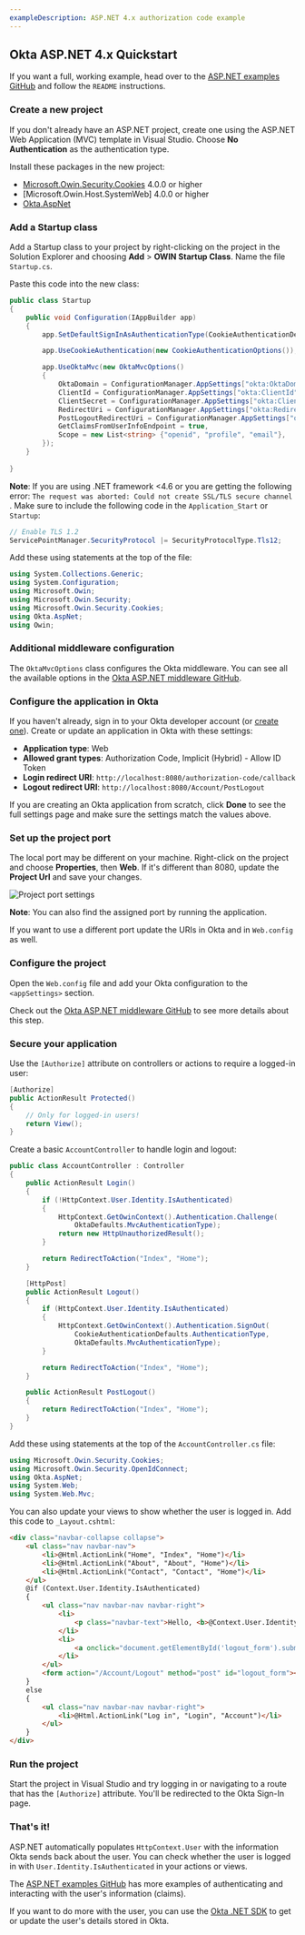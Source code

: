 ```yaml
---
exampleDescription: ASP.NET 4.x authorization code example
---
```


## Okta ASP.NET 4.x Quickstart

If you want a full, working example, head over to the [ASP.NET examples GitHub] and follow the `README` instructions.

### Create a new project

If you don't already have an ASP.NET project, create one using the ASP.NET Web Application (MVC) template in Visual Studio. Choose **No Authentication** as the authentication type.

Install these packages in the new project:

* [Microsoft.Owin.Security.Cookies] 4.0.0 or higher
* [Microsoft.Owin.Host.SystemWeb] 4.0.0 or higher
* [Okta.AspNet]


### Add a Startup class

Add a Startup class to your project by right-clicking on the project in the Solution Explorer and choosing **Add** > **OWIN Startup Class**. Name the file `Startup.cs`.

Paste this code into the new class:

```csharp
public class Startup
{
    public void Configuration(IAppBuilder app)
    {
        app.SetDefaultSignInAsAuthenticationType(CookieAuthenticationDefaults.AuthenticationType);

        app.UseCookieAuthentication(new CookieAuthenticationOptions());

        app.UseOktaMvc(new OktaMvcOptions()
        {
            OktaDomain = ConfigurationManager.AppSettings["okta:OktaDomain"],
            ClientId = ConfigurationManager.AppSettings["okta:ClientId"],
            ClientSecret = ConfigurationManager.AppSettings["okta:ClientSecret"],
            RedirectUri = ConfigurationManager.AppSettings["okta:RedirectUri"],
            PostLogoutRedirectUri = ConfigurationManager.AppSettings["okta:PostLogoutRedirectUri"],
            GetClaimsFromUserInfoEndpoint = true,
            Scope = new List<string> {"openid", "profile", "email"},
        });
    }
    
}
```

**Note**: If you are using .NET framework <4.6 or you are getting the following error: ```The request was aborted: Could not create SSL/TLS secure channel ```. Make sure to include the following code in the `Application_Start` or `Startup`:

```csharp
// Enable TLS 1.2
ServicePointManager.SecurityProtocol |= SecurityProtocolType.Tls12;
```

Add these using statements at the top of the file:

```csharp
using System.Collections.Generic;
using System.Configuration;
using Microsoft.Owin;
using Microsoft.Owin.Security;
using Microsoft.Owin.Security.Cookies;
using Okta.AspNet;
using Owin;
```

### Additional middleware configuration

The `OktaMvcOptions` class configures the Okta middleware. You can see all the available options in the [Okta ASP.NET middleware GitHub].

### Configure the application in Okta

If you haven't already, sign in to your Okta developer account (or [create one](https://developer.okta.com/signup/)). Create or update an application in Okta with these settings:

* **Application type**: Web
* **Allowed grant types**: Authorization Code, Implicit (Hybrid) - Allow ID Token
* **Login redirect URI**: `http://localhost:8080/authorization-code/callback`
* **Logout redirect URI**: `http://localhost:8080/Account/PostLogout`

If you are creating an Okta application from scratch, click **Done** to see the full settings page and make sure the settings match the values above.

### Set up the project port

The local port may be different on your machine. Right-click on the project and choose  **Properties**, then **Web**. If it's different than 8080, update the **Project Url** and save your changes.

![Project port settings](/img/vs-project-port.png "Project port settings")

**Note**: You can also find the assigned port by running the application.

If you want to use a different port update the URIs in Okta and in `Web.config` as well.

### Configure the project

Open the `Web.config` file and add your Okta configuration to the `<appSettings>` section.

Check out the [Okta ASP.NET middleware GitHub] to see more details about this step.

### Secure your application

Use the `[Authorize]` attribute on controllers or actions to require a logged-in user:

```csharp
[Authorize]
public ActionResult Protected()
{
    // Only for logged-in users!
    return View();
}
```

Create a basic `AccountController` to handle login and logout:

```csharp
public class AccountController : Controller
{
    public ActionResult Login()
    {
        if (!HttpContext.User.Identity.IsAuthenticated)
        {
            HttpContext.GetOwinContext().Authentication.Challenge(
                OktaDefaults.MvcAuthenticationType);
            return new HttpUnauthorizedResult();
        }

        return RedirectToAction("Index", "Home");
    }

    [HttpPost]
    public ActionResult Logout()
    {
        if (HttpContext.User.Identity.IsAuthenticated)
        {
            HttpContext.GetOwinContext().Authentication.SignOut(
                CookieAuthenticationDefaults.AuthenticationType,
                OktaDefaults.MvcAuthenticationType);
        }

        return RedirectToAction("Index", "Home");
    }

    public ActionResult PostLogout()
    {
        return RedirectToAction("Index", "Home");
    }
}
```

Add these using statements at the top of the `AccountController.cs` file:

```csharp
using Microsoft.Owin.Security.Cookies;
using Microsoft.Owin.Security.OpenIdConnect;
using Okta.AspNet;
using System.Web;
using System.Web.Mvc;
```

You can also update your views to show whether the user is logged in. Add this code to `_Layout.cshtml`:

```html
<div class="navbar-collapse collapse">
    <ul class="nav navbar-nav">
        <li>@Html.ActionLink("Home", "Index", "Home")</li>
        <li>@Html.ActionLink("About", "About", "Home")</li>
        <li>@Html.ActionLink("Contact", "Contact", "Home")</li>
    </ul>
    @if (Context.User.Identity.IsAuthenticated)
    {
        <ul class="nav navbar-nav navbar-right">
            <li>
                <p class="navbar-text">Hello, <b>@Context.User.Identity.Name</b></p>
            </li>
            <li>
                <a onclick="document.getElementById('logout_form').submit();" style="cursor: pointer;">Log out</a>
            </li>
        </ul>
        <form action="/Account/Logout" method="post" id="logout_form"></form>
    }
    else
    {
        <ul class="nav navbar-nav navbar-right">
            <li>@Html.ActionLink("Log in", "Login", "Account")</li>
        </ul>
    }
</div>
```

### Run the project

Start the project in Visual Studio and try logging in or navigating to a route that has the `[Authorize]` attribute. You'll be redirected to the Okta Sign-In page.

### That's it!

ASP.NET automatically populates `HttpContext.User` with the information Okta sends back about the user. You can check whether the user is logged in with `User.Identity.IsAuthenticated` in your actions or views.

The [ASP.NET examples GitHub] has more examples of authenticating and interacting with the user's information (claims).

If you want to do more with the user, you can use the [Okta .NET SDK] to get or update the user's details stored in Okta.


[ASP.NET examples GitHub]: https://github.com/okta/samples-aspnet
[Microsoft.Owin.Security.Cookies]: https://www.nuget.org/packages/Microsoft.Owin.Security.Cookies
[Okta.AspNet]: https://nuget.org/packages/Okta.AspNet
[Microsot.Owin.Host.SystemWeb]: https://www.nuget.org/packages/Microsoft.Owin.Host.SystemWeb
[Okta ASP.NET middleware GitHub]: https://github.com/okta/okta-aspnet/blob/master/README.md
[Okta .NET SDK]: https://github.com/okta/okta-sdk-dotnet
